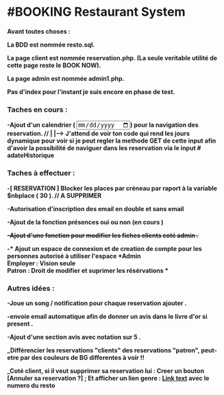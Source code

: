 <h1 class="centrer">#BOOKING Restaurant System</h1>

<p><h4>Avant toutes choses :<h/4> 

La BDD est nommée resto.sql.

La page client est nommée reservation.php. (La seule veritable utilité de cette page reste le BOOK NOW).

La page admin est nommée admin1.php.

Pas d'index pour l'instant je suis encore en phase de test. </p>








<h3>Taches en cours :</h3>

-Ajout d'un calendrier ( <input type="date"></input>)  pour la navigation des reservation.  // 
|
|-->  J'attend de voir ton code qui rend les jours dynamique pour voir si je peut regler la methode GET de cette input afin d'avoir la possibilité de naviguer dans les reservation via le input # adateHistorique 

<h3>Taches à effectuer :</h3>

-[ RESERVATION ] Blocker les places par créneau par raport à la variable $nbplace  ( 30 ). // A SUPPRIMER

-Autorisation d'inscription  des email en double et sans email

-Ajout de la fonction présences oui ou non (en cours )

<s>-Ajout d'une fonction pour modifier les fiches clients coté admin . </S>



-* Ajout un espace de connexion  et de creation de compte pour les personnes autorisé à utiliser l'espace *Admin </br>
Employer : Vision seule </br>
Patron : Droit de modifier et suprimer les résérvations *


<h3>Autres idées :</h3>

-Joue un song / notification  pour chaque reservation ajouter .

-envoie email automatique afin de donner un avis dans le livre d'or si present .

-Ajout d'une section avis  avec notation sur 5 . 





<!---------AUTRE---------->

_Différencier les reservations "clients" des reservations "patron", peut-etre par des couleurs de BG differentes à voir !!

_Coté client, si il veut supprimer sa reservation lui : Creer un bouton [Annuler sa reservation ?] ; Et afficher un lien genre :     <a href="tel:+33600000000">Link text</a> avec le numero du resto


